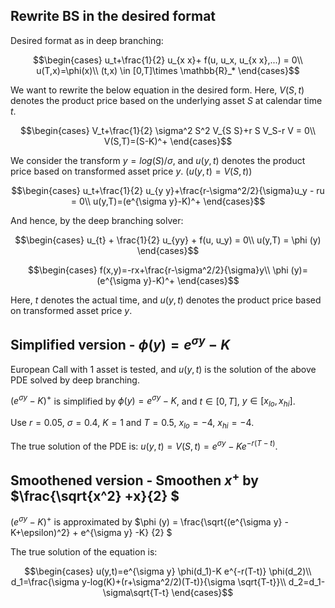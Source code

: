 ## Rewrite BS in the desired format

Desired format as in deep branching:

$$\begin{cases}
u_t+\frac{1}{2} u_{x x}+ f(u, u_x, u_{x x},...) = 0\\
u(T,x)=\phi(x)\\
(t,x) \in [0,T]\times \mathbb{R}_*
\end{cases}$$

We want to rewrite the below equation in the desired form. Here, $V(S,t)$ denotes the product price based on the underlying asset $S$ at calendar time $t$. 

$$\begin{cases}
V_t+\frac{1}{2} \sigma^2 S^2 V_{S S}+r S  V_S-r V = 0\\
V(S,T)=(S-K)^+
\end{cases}$$

We consider the transform $y=log(S)/\sigma$, and $u(y,t)$ denotes the product price based on transformed asset price $y$. $(u(y,t)=V(S,t))$

$$\begin{cases}
u_t+\frac{1}{2} u_{y y}+\frac{r-\sigma^2/2}{\sigma}u_y - ru = 0\\
u(y,T)=(e^{\sigma y}-K)^+
\end{cases}$$

And hence, by the deep branching solver:

$$\begin{cases}
u_{t} + \frac{1}{2} u_{yy} + f(u, u_y) = 0\\
u(y,T) = \phi (y)
\end{cases}$$

$$\begin{cases}
f(x,y)=-rx+\frac{r-\sigma^2/2}{\sigma}y\\
\phi (y)=(e^{\sigma y}-K)^+
\end{cases}$$

Here, $t$ denotes the actual time, and $u(y,t)$ denotes the product price based on transformed asset price $y$. 


## Simplified version - $\phi (y)=e^{\sigma y} - K$

European Call with 1 asset is tested, and $u(y,t)$ is the solution of the above PDE solved by deep branching. <br/>

$(e^{\sigma y}-K)^+$ is simplified by $\phi (y)=e^{\sigma y} - K$, 
and $t \in [0,T]$, $y \in [x_{lo},x_{hi}]$. <br/>

Use $r=0.05$, $\sigma=0.4$, $K=1$ and $T=0.5$, $x_{lo}=-4$, $x_{hi}=-4$.<br/>

The true solution of the PDE is: $u(y,t)=V(S,t)=e^{\sigma y} - K e^{-r(T-t)}$.


## Smoothened version - Smoothen $x^+$ by $\frac{\sqrt{x^2} +x}{2} $

$(e^{\sigma y}-K)^+$ is approximated by 
$\phi (y) = \frac{\sqrt{(e^{\sigma y} -K+\epsilon)^2} + e^{\sigma y} -K} {2} $

The true solution of the equation is: <br/>

$$\begin{cases}
u(y,t)=e^{\sigma y} \phi(d_1)-K e^{-r(T-t)} \phi(d_2)\\
d_1=\frac{\sigma y-log(K)+(r+\sigma^2/2)(T-t)}{\sigma \sqrt{T-t}}\\
d_2=d_1-\sigma\sqrt{T-t}
\end{cases}$$

